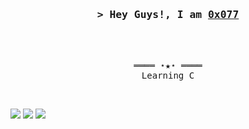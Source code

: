 <h3 align="center">
        <samp>&gt; Hey Guys!, I am
                <b><a target="_blank" href="https://tryhackme.com/p/0x077">0x077</a></b>
        </samp>
</h3>
<br>
</details>
<br>

<samp>
    <p align="center">
        ════ ⋆★⋆ ════
        <br>
        Learning C
    </p>
</samp>
<br>
<p align="left">
    <img src="https://img.shields.io/badge/Android-3DDC84?style=for-the-badge&logo=android&logoColor=white" />
    <img src="https://img.shields.io/badge/Linux_Mint-87CF3E?style=for-the-badge&logo=linux-mint&logoColor=white" />
    <img src="https://img.shields.io/badge/Ubuntu-E95420?style=for-the-badge&logo=ubuntu&logoColor=white" />
</p>
